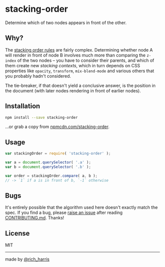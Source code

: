 # stacking-order

Determine which of two nodes appears in front of the other.

## Why?

The [stacking order rules](https://developer.mozilla.org/en-US/docs/Web/CSS/CSS_Positioning/Understanding_z_index/The_stacking_context) are fairly complex. Determining whether node A will render in front of node B involves much more than comparing the `z-index` of the two nodes – you have to consider their parents, and which of them create new *stacking contexts*, which in turn depends on CSS properties like `opacity`, `transform`, `mix-blend-mode` and various others that you probably hadn't considered.

The tie-breaker, if that doesn't yield a conclusive answer, is the position in the document (with later nodes rendering in front of earlier nodes).

## Installation

```bash
npm install --save stacking-order
```

...or grab a copy from [npmcdn.com/stacking-order](https://npmcdn.com/stacking-order).

## Usage

```js
var stackingOrder = require( 'stacking-order' );

var a = document.querySelector( '.a' );
var b = document.querySelector( '.b' );

var order = stackingOrder.compare( a, b );
// -> `1` if a is in front of b, `-1` otherwise
```

## Bugs

It's entirely possible that the algorithm used here doesn't exactly match the spec. If you find a bug, please [raise an issue](https://gitlab.com/Rich-Harris/stacking-order/issues) after reading [CONTRIBUTING.md](CONTRIBUTING.md). Thanks!

## License

MIT

---

made by [@rich_harris](https://twitter.com/rich_harris)
